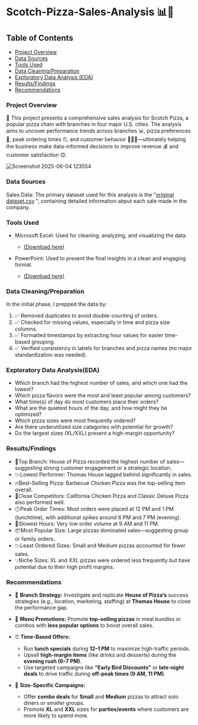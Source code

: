 # Scotch-Pizza-Sales-Analysis 📊🍕

## Table of Contents
- [Project Overview](#project-overview)
- [Data Sources](#data-sources)
- [Tools Used](#tools-used)
- [Data Cleaning/Preparation](#data-cleaningpreparation)
- [Exploratory Data Analysis (EDA)](#exploratory-data-analysiseda)
- [Results/Findings](#resultsfindings)
- [Recommendations](#recommendations)


### Project Overview


🍕 This project presents a comprehensive sales analysis for Scotch Pizza, a popular pizza chain with branches in four major U.S. cities. The analysis aims to uncover performance trends across branches 📊, pizza preferences 🍕, peak ordering times ⏰, and customer behavior 🧑‍🤝‍🧑—ultimately helping the business make data-informed decisions to improve revenue 💰 and customer satisfaction 😊.

![Screenshot 2025-06-04 123554](https://github.com/user-attachments/assets/e6c2d1ec-0f49-473e-943e-29d101e01f65)



### Data Sources

Sales Data: The primary dataset used for this analysis is the "[original dataset.csv](https://github.com/user-attachments/files/20593206/original.dataset.csv)
", containing detailed information abput each sale made in the company.

### Tools Used
- Microsoft Excel: Used for cleaning, analyzing, and visualizing the data.
  - [(Download here)](https://github.com/user-attachments/files/20593170/Pizza.Sales.final_v.xlsx)

- PowerPoint: Used to present the final insights in a clean and engaging format.
  - [(Download here)](https://github.com/user-attachments/files/20593194/Pizza.Sales.Presentation.pptx)


### Data Cleaning/Preparation
In the initial phase, I prepped the data by:
1. ✅ Removed duplicates to avoid double-counting of orders.
2. ✅ Checked for missing values, especially in time and pizza size columns.
3. ✅ Formatted timestamps by extracting hour values for easier time-based grouping.
4. ✅ Verified consistency in labels for branches and pizza names (no major standardization was needed).

### Exploratory Data Analysis(EDA)

- Which branch had the highest number of sales, and which one had the lowest?
- Which pizza flavors were the most and least popular among customers?
- What time(s) of day do most customers place their orders?
- What are the quietest hours of the day, and how might they be optimized?
- Which pizza sizes were most frequently ordered?
- Are there underutilized size categories with potential for growth?
- Do the largest sizes (XL/XXL) present a high-margin opportunity?

  
### Results/Findings

- 🍕Top Branch: House of Pizza recorded the highest number of sales—suggesting strong customer engagement or a strategic location.
- 📉Lowest Performer: Thomas House lagged behind significantly in sales.
- 🔥Best-Selling Pizza: Barbecue Chicken Pizza was the top-selling item overall.
- 🥈Close Competitors: California Chicken Pizza and Classic Deluxe Pizza also performed well.
- 🕛Peak Order Times: Most orders were placed at 12 PM and 1 PM (lunchtime), with additional spikes around 6 PM and 7 PM (evening).
- 🌙Slowest Hours: Very low order volume at 9 AM and 11 PM.
- 📦Most Popular Size: Large pizzas dominated sales—suggesting group or family orders.
- 📉Least Ordered Sizes: Small and Medium pizzas accounted for fewer sales.
- 💡Niche Sizes: XL and XXL pizzas were ordered less frequently but have potential due to their high profit margins.

### Recommendations

- 🏬 **Branch Strategy:** Investigate and replicate **House of Pizza’s** success strategies (e.g., location, marketing, staffing) at **Thomas House** to close the performance gap.

- 🍕 **Menu Promotions:** Promote **top-selling pizzas** in meal bundles or combos with **less popular options** to boost overall sales.

- ⏰ **Time-Based Offers:**
  - Run **lunch specials** during **12–1 PM** to maximize high-traffic periods.
  - Upsell **high-margin items** (like drinks and desserts) during the **evening rush (6–7 PM)**.
  - Use targeted campaigns like **“Early Bird Discounts”** or **late-night deals** to drive traffic during **off-peak times (9 AM, 11 PM)**.

- 📏 **Size-Specific Campaigns:**
  - Offer **combo deals** for **Small** and **Medium** pizzas to attract solo diners or smaller groups.
  - Promote **XL** and **XXL** sizes for **parties/events** where customers are more likely to spend more.


